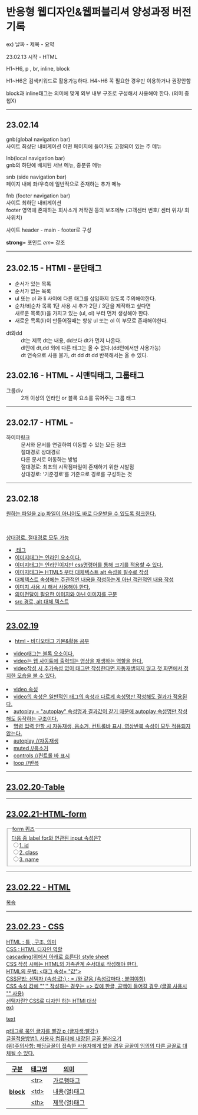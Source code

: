 <h1>반응형 웹디자인&웹퍼블리셔 양성과정 버전기록</h1>
<p> ex) 날짜 - 제목 - 요약</p>
<p>23.02.13 시작 - HTML</p>
<p>H1~H6, p , br, inline, block</p>
<p>H1~H6은 검색키워드로 활용가능하다. H4~H6 꼭 필요한 경우만 이용하거나 권장안함</P>
<p>block과 inline태그는 의미에 맞게 외부 내부 구조로 구성해서 사용해야 한다. (의미 중첩X)</p>
<hr>
<h2>23.02.14</h2>
<p>gnb(global navigation bar)<br>사이트 최상단 내비게이션 어떤 페이지에 들어가도 고정되어 있는 주 메뉴</p>
<p>lnb(local navigation bar)<br>gnb의 하단에 배치된 서브 메뉴, 중분류 메뉴</p>
<p>snb (side navigation bar)<br>페이지 내에 좌/우측에 일반적으로 존재하는 추가 메뉴</p>
<p>fnb (footer navigation bar)<br>사이트 최하단 내비게이션<br>footer 영역에 존재하는 회사소개 저작권 등의 보조메뉴 (고객센터 번호/ 센터 위치/ 회사위치)</P>
<p>사이트 header - main - footer로 구성
<P><strong>strong</strong>= 포인트 <em>em</em>= 강조
<block qoute cite="https://webty.tistory.com/85">
<hr>
<h2>23.02.15 - HTMl - 문단태그</h2>
<ul>
<li>순서가 있는 목록</li>
<li>순서가 없는 목록</li>
<li>ul 또는 ol 과 li 사이에 다른 태그를 삽입하지 않도록 주의해야한다.</li>
<li>순차/비순차 목록 1단 사용 시 추가 2단 / 3단을 제작하고 싶다면<br>
새로운 목록(li)을 가지고 있는 (ul, ol) 부터 먼저 생성해야 한다.</li>
<li>새로운 목록(li)이 만들어질때는 항상 ul 또는 ol 이 부모로 존재해야한다.</li>
</ul>
<dl>
<dt>dt와dd</dt>
<dd>dt는 제목 dt는 내용, dd보다 dt가 먼저 나온다.</dd>
<dd>dl안에 dt,dd 외에 다른 태그는 올 수 없다.(dd안에서만 사용가능)</dd>
<dd>dt 연속으로 사용 불가, dt dd dt dd 반복해서는 올 수 있다.</dd>
</dl>
<div class="study">
  <h2>23.02.16 - HTML - 시맨틱태그, 그룹태그</h2>
  <dl>
    <dt>그룹div</dt>
    <dd>2개 이상의 인라인 or 블록 요소를 묶어주는 그룹 태그</dd>
    <dt></dt>
    <dd></dd>
  </dl>
</div>  
<hr>
  <h2>23.02.17 - HTML - </h2>
  <dl>
    <dt>하이퍼링크</dt>
    <dd>문서와 문서를 연결하여 이동할 수 있는 모든 링크</dd>
    <dd>절대경로 상대경로<br>
        다른 문서로 이동하는 방법<br>
        절대경로: 최초의 시작점파일이 존재하기 위한 시발점<br>
        상대경로: ‘기준경로’를 기준으로 경로를 구성하는 것</dd></dl>
<hr>
  <h2>23.02.18</h2>
  <p><a href=" " download=" "></p>
  <p>원하는 파일을 zip 파일이 아니어도 바로 다운받을 수 있도록 링크한다.</p><br>
  <p>상대경로, 절대경로 모두 가능</p>
  <ul>
  <li><img> 태그</li>
  <li>이미지태그는 인라인 요소이다.</li>
  <li>이미지태그는 인라인이지만 css명령어를 통해 크기를 적용할 수 있다.</li>
  <li>이미지태그는 HTML5 부터 대체텍스트 alt 속성을 필수로 작성</li>
  <li>대체텍스트 속성에는 주관적인 내용을 작성하는게 아닌 객관적인 내용 작성</li>
  <li>이미지 사용 시 해서 사용해야 한다.</li>
  <li>의미전달이 필요한 이미지와 아닌 이미지를 구분</li>
  <li>src 경로, alt 대체 텍스트</li>
  </ul>
<hr>
  <h2>23.02.19</h2>
  <ul>
  <li>html - 비디오태그 기본&활용 공부</ul>
  <li>video태그는 블록 요소이다.</li>
  <li>video는 웹 사이트에 출력되는 영상을 재생하는 역할을 한다.</li>
  <li>video작성 시 추가속성 없이 태그만 작성한다면 자동재생되지 않고 첫 화면에서 정지한 모습을 볼 수 있다.</li><br>
  
  <li>video 속성</li>
  <li>video의 속성은 일반적인 태그의 속성과 다르게 속성명만 작성해도 결과가 적용된다.</li>
  <li>autoplay = "autoplay" 속성명과 결과값이 같기 때문에 autoplay 속성명만 작성해도 동작하는 구조이다.</li>
  <li> 명령 입력 안할 시 자동재생, 음소거, 컨트롤바 표시, 영상반복 속성이 모두 적용되지 않는다.</li>
  <li>autoplay //자동재생</li>
  <li>muted //음소거</li>
  <li>controls //컨트롤 바 표시</li>
  <li>loop //반복</li>
  </ul>
  <hr>
  <h2>23.02.20-Table</h2>
  <body>
    <table>
        <thead>
          <tr>
            <th>구분</th>
            <th>태그명</th>
            <th>의미</th>
          </tr>
        </thead>
        <tbody>
          <tr>
            <th rowspan="3">block</th>
            <td>&lt;tr&gt;</td>
            <td>가로행태그</td>
          </tr>
          <tr>
            <!-- <th>1</th> -->
            <td>&lt;td&gt;</td>
            <td>내용(열)태그</td>
          </tr>
          <tr>
            <!-- <th>1</th> -->
            <td>&lt;th&gt;</td>
            <td>제목(열)태그</td>
          </tr>
        </tbody>
<hr>   
  <h2>23.02.21-HTML-form</h2>
  <form action="#" method="get">
  <fieldset>
  <legend>form 퀴즈</legend>
  <span>다음 중 label for와 연관된 input 속성은?</span><br>
  <label><input type="radio" name="quiz" value="id">1. id</label><br>
  <label><input type="radio" name="quiz" value="id">2. class</label><br>
  <label><input type="radio" name="quiz" value="id">3. name</label>
  </fieldset>
  </form>
<hr>
  <h2>23.02.22 - HTML </h2>
  복습
<hr>
  <h2>23.02.23 - CSS </h2>
  <p> HTML : 틀 , 구조, 의미<br>
    CSS : HTML 디자인 역할<br>
    cascading(위에서 아래로 흐른다) style sheet<br>
    CSS 작성 시에는 HTML의 가족관계 순서대로 작성해야 한다.<br>
    HTML의 문법: <태그 속성= "값"></태그><br>
    CSS문법: 선택자 {속성:값;}      ; = /와 같음 (속성값마다 ; 붙여야함)<br>
    CSS 속성 값에 "",'' 작성하는 경우는 => 값에 한글, 공백이 들어갈 경우 (글꼴 사용시 "" 사용)<br>
    선택자란? CSS로 디자인 하는 HTMl 대상<br>
    ex) <p>text</p> p태그로 묶인 글자를 빨강   p {글자색:빨강;}<br>
    글꼴적용방법1. 사용자 컴퓨터에 내장된 글꼴 불러오기<br> 
    (위)주의사항: 해당글꼴이 접속한 사용자에게 없을 경우 글꼴이 임의의 다른 글꼴로 대체될 수 있다. 
    </p>
